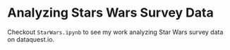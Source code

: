 # Analyzing Stars Wars Survey Data
Checkout `StarWars.ipynb` to see my work analyzing Star Wars survey data on dataquest.io.
